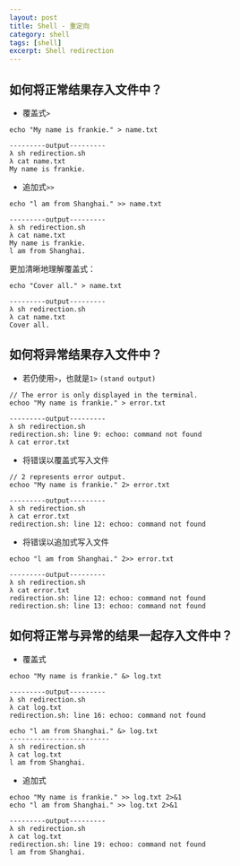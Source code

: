 ```yaml
---
layout: post
title: Shell - 重定向
category: shell
tags: [shell]
excerpt: Shell redirection
---
```


## 如何将正常结果存入文件中？   

- 覆盖式`>`  

``` shell
echo "My name is frankie." > name.txt

---------output---------
λ sh redirection.sh
λ cat name.txt
My name is frankie.
```

- 追加式`>>`   

``` shell
echo "l am from Shanghai." >> name.txt

---------output---------
λ sh redirection.sh
λ cat name.txt
My name is frankie.
l am from Shanghai.
```

更加清晰地理解覆盖式：  

``` shell
echo "Cover all." > name.txt

---------output---------
λ sh redirection.sh
λ cat name.txt
Cover all.
```

## 如何将异常结果存入文件中？   

- 若仍使用`>`，也就是`1>` `(stand output)`  

``` shell
// The error is only displayed in the terminal.
echoo "My name is frankie." > error.txt

---------output---------
λ sh redirection.sh
redirection.sh: line 9: echoo: command not found
λ cat error.txt
```

-  将错误以覆盖式写入文件  

``` shell
// 2 represents error output.
echoo "My name is frankie." 2> error.txt

---------output---------
λ sh redirection.sh
λ cat error.txt
redirection.sh: line 12: echoo: command not found
```

-  将错误以追加式写入文件  

``` shell
echoo "l am from Shanghai." 2>> error.txt

---------output---------
λ sh redirection.sh
λ cat error.txt
redirection.sh: line 12: echoo: command not found
redirection.sh: line 13: echoo: command not found
```

## 如何将正常与异常的结果一起存入文件中？   

- 覆盖式  

``` shell
echoo "My name is frankie." &> log.txt

---------output---------
λ sh redirection.sh
λ cat log.txt
redirection.sh: line 16: echoo: command not found

echo "l am from Shanghai." &> log.txt
-------------------------
λ sh redirection.sh
λ cat log.txt
l am from Shanghai.
```

- 追加式  

``` shell
echoo "My name is frankie." >> log.txt 2>&1
echo "l am from Shanghai." >> log.txt 2>&1

---------output---------
λ sh redirection.sh
λ cat log.txt
redirection.sh: line 19: echoo: command not found
l am from Shanghai.
```


